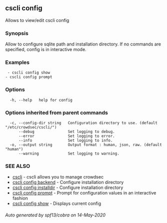 ## cscli config

Allows to view/edit cscli config

### Synopsis

Allow to configure sqlite path and installation directory.
If no commands are specified, config is in interactive mode.

### Examples

```
 - cscli config show
- cscli config prompt
```

### Options

```
  -h, --help   help for config
```

### Options inherited from parent commands

```
  -c, --config-dir string   Configuration directory to use. (default "/etc/crowdsec/cscli/")
      --debug               Set logging to debug.
      --error               Set logging to error.
      --info                Set logging to info.
  -o, --output string       Output format : human, json, raw. (default "human")
      --warning             Set logging to warning.
```

### SEE ALSO

* [cscli](cscli.md)	 - cscli allows you to manage crowdsec
* [cscli config backend](cscli_config_backend.md)	 - Configure installation directory
* [cscli config installdir](cscli_config_installdir.md)	 - Configure installation directory
* [cscli config prompt](cscli_config_prompt.md)	 - Prompt for configuration values in an interactive fashion
* [cscli config show](cscli_config_show.md)	 - Displays current config

###### Auto generated by spf13/cobra on 14-May-2020
